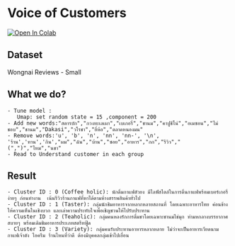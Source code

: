 # Voice of Customers
[![Open In Colab](https://colab.research.google.com/assets/colab-badge.svg)](https://colab.research.google.com/drive/1GHIE4J53E2usb9NULsye8qpWM4udLARx?usp=sharing)

## Dataset
Wongnai Reviews - Small

## What we do?
    - Tune model : 
       Umap: set random state = 15 ,component = 200
    - Add new words:"สตารบัก","กวงทะเลเผา","เบเกอรี่","ชานม","คาปูชิโน่","อเมซอน","ไม่ชอบ","ชานม","Dakasi","วโรชา","ยี่ห้อ","ตลาดหนองมน"
    - Remove words:'u', 'b', 'n', 'nn', 'nn-', '\n', 'ร้าน','ทาน','กิน',"ผม","ฉัน","บ้าน","ซอย","อาหาร","กก","รีวิว","(",")","ไหม","นขา"
    - Read to Understand customer in each group
    
 
## Result
    - Cluster ID : 0 (Coffee holic): นักดื่มกาแฟตัวยง มีไลฟ์สไตล์ในการดื่นกาแฟพร้อมเบอร์เกอรี่ง่ายๆ ก่อนทำงาน  เน้นรีวิวร้านกาแฟที่หาได้ตามห้างสรรพสินค้าทั่วไป
    - Cluster ID : 1 (Taster): กลุ่มนักชิมอาหารจากหลากหลายสถานที่ โดยเฉพาะอาหารไทย ค่อนข้างให้ความเห็นในเชิงบวก และเล่าความประทับใจเพื่อเชิญชวนให้ไปรับประทาน 
    - Cluster ID : 2 (Teaholic): กลุ่มคนหลงรักการดื่มชาโดยเฉพาะชานมไข่มุก ท่ามหกลางบรรยากาศ สบายๆ พร้อมเดิมชิมอาหารประเภทสตรีทฟู้ด
    - Cluster ID : 3 (Variety): กลุ่มคนรับประทานอาหารหลากหลาย ไม่ว่าจะเป็นอาหารเวียดนาม กาแฟเจ้าดัง ไอครีม ร้านไหนที่ว่าดี ต้องมีบุคคลกลุ่มเข้าไปเยื่อน 
